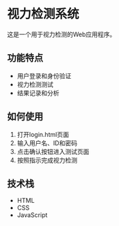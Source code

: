 # 视力检测系统

这是一个用于视力检测的Web应用程序。

## 功能特点

- 用户登录和身份验证
- 视力检测测试
- 结果记录和分析

## 如何使用

1. 打开login.html页面
2. 输入用户名、ID和密码
3. 点击确认按钮进入测试页面
4. 按照指示完成视力检测

## 技术栈

- HTML
- CSS
- JavaScript